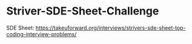 # Striver-SDE-Sheet-Challenge
SDE Sheet: https://takeuforward.org/interviews/strivers-sde-sheet-top-coding-interview-problems/
